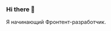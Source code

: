 ### Hi there 👋

Я начинающий Фронтент-разработчик.

<!-- тут указать как я решил прийти в сферу IT -->
<!-- тут указать в чем состоит моя мотивация -->
<!-- тут указать чем я сейчас занимаюсь в IT -->
<!-- тут указать цели на ближайшее время -->
<!-- тут указать какие есть долгосрочные планы (кем себя вижу через 5 лет) -->

<!--
**Gurd4/Gurd4** is a ✨ _special_ ✨ repository because its `README.md` (this file) appears on your GitHub profile.

Here are some ideas to get you started:

- 🔭 I’m currently working on ...
- 🌱 I’m currently learning ...
- 👯 I’m looking to collaborate on ...
- 🤔 I’m looking for help with ...
- 💬 Ask me about ...
- 📫 How to reach me: ...
- 😄 Pronouns: ...
- ⚡ Fun fact: ...
-->
